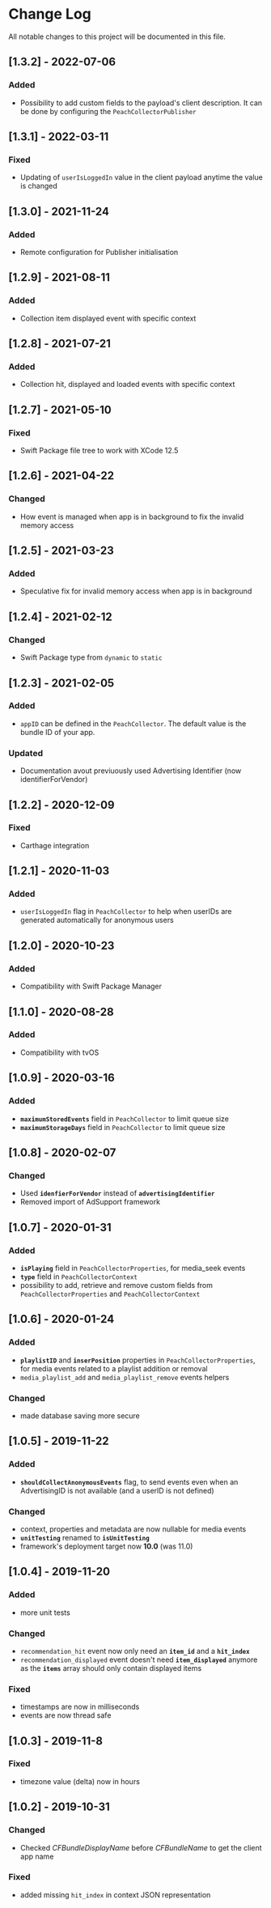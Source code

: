 
# Change Log
All notable changes to this project will be documented in this file.

## [1.3.2] - 2022-07-06

### Added
- Possibility to add custom fields to the payload's client description. It can be done by configuring the `PeachCollectorPublisher`

## [1.3.1] - 2022-03-11

### Fixed
- Updating of `userIsLoggedIn` value in the client payload anytime the value is changed

## [1.3.0] - 2021-11-24

### Added
- Remote configuration for Publisher initialisation

## [1.2.9] - 2021-08-11

### Added
- Collection item displayed event with specific context

## [1.2.8] - 2021-07-21

### Added
- Collection hit, displayed and loaded events with specific context

## [1.2.7] - 2021-05-10

### Fixed
- Swift Package file tree to work with XCode 12.5

## [1.2.6] - 2021-04-22

### Changed
- How event is managed when app is in background to fix the invalid memory access

## [1.2.5] - 2021-03-23

### Added
- Speculative fix for invalid memory access when app is in background

## [1.2.4] - 2021-02-12

### Changed
- Swift Package type from `dynamic` to `static`

## [1.2.3] - 2021-02-05

### Added
- `appID` can be defined in the `PeachCollector`. The default value is the bundle ID of your app.

### Updated
- Documentation avout previuously used Advertising Identifier (now identifierForVendor)

## [1.2.2] - 2020-12-09

### Fixed
- Carthage integration

## [1.2.1] - 2020-11-03

### Added
- `userIsLoggedIn` flag in `PeachCollector` to help when userIDs are generated automatically for anonymous users

## [1.2.0] - 2020-10-23

### Added
- Compatibility with Swift Package Manager

## [1.1.0] - 2020-08-28

### Added
- Compatibility with tvOS

## [1.0.9] - 2020-03-16

### Added
- **`maximumStoredEvents`** field in `PeachCollector` to limit queue size
- **`maximumStorageDays`**  field in `PeachCollector` to limit queue size

## [1.0.8] - 2020-02-07

### Changed
- Used **`idenfierForVendor`** instead of **`advertisingIdentifier`**
- Removed import of AdSupport framework

## [1.0.7] - 2020-01-31

### Added
- **`isPlaying`** field in `PeachCollectorProperties`, for media_seek events
- **`type`**  field in `PeachCollectorContext`
- possibility to add, retrieve and remove custom fields from `PeachCollectorProperties` and `PeachCollectorContext`


## [1.0.6] - 2020-01-24

### Added
- **`playlistID`** and **`inserPosition`** properties in `PeachCollectorProperties`, for media events related to a playlist addition or removal
- `media_playlist_add` and `media_playlist_remove` events helpers

### Changed
- made database saving more secure


## [1.0.5] - 2019-11-22

### Added
- **`shouldCollectAnonymousEvents`** flag, to send events even when an AdvertisingID is not available (and a userID is not defined)

### Changed
- context, properties and metadata are now nullable for media events
- **`unitTesting`** renamed to **`isUnitTesting`**
- framework's deployment target now **10.0** (was 11.0)


## [1.0.4] - 2019-11-20

### Added
- more unit tests

### Changed
- `recommendation_hit` event now only need an **`item_id`** and a **`hit_index`**
- `recommendation_displayed` event doesn't need **`item_displayed`** anymore as the **`items`** array should only contain displayed items

### Fixed
- timestamps are now in milliseconds
- events are now thread safe

## [1.0.3] - 2019-11-8

### Fixed
- timezone value (delta) now in hours

## [1.0.2] - 2019-10-31

### Changed
- Checked *CFBundleDisplayName* before *CFBundleName* to get the client app name

### Fixed
- added missing `hit_index` in context JSON representation
